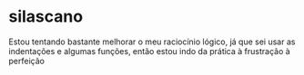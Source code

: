 # silascano
Estou tentando bastante melhorar o meu raciocínio lógico, já que sei usar as indentações e algumas funções, então estou indo da prática à frustração à perfeição
